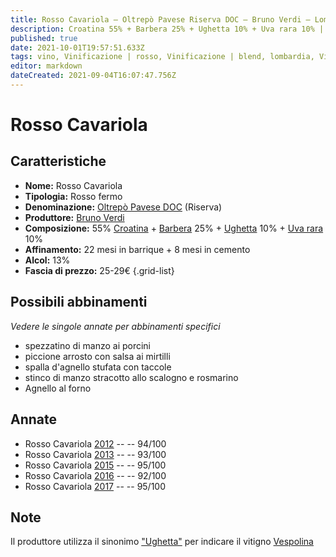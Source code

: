 ```yaml
---
title: Rosso Cavariola – Oltrepò Pavese Riserva DOC – Bruno Verdi – Lombardia (IT) – 25-29€ – 5★
description: Croatina 55% + Barbera 25% + Ughetta 10% + Uva rara 10% | Spezzatino di manzo ai porcini – Piccione arrosto con salsa ai mirtilli – Spalla d'agnello stufata con taccole – Stinco di manzo stracotto allo scalogno e rosmarino – Agnello al forno
published: true
date: 2021-10-01T19:57:51.633Z
tags: vino, Vinificazione | rosso, Vinificazione | blend, lombardia, Vinificazione | fermo, Valutazioni | 5 stelle, Vitigni | Barbera, croatina, ughetta, uva rara, spezzatino di manzo ai porcini, piccione arrosto con salsa ai mirtilli, Alimento | agnello, Alimento-dettagli | spalla, Cottura | stufato, Aromatizzazione | con taccole, stinco di manzo stracotto allo scalogno e rosmarino, Cottura | al forno, Prezzi | 25-29€
editor: markdown
dateCreated: 2021-09-04T16:07:47.756Z
---
```


# Rosso Cavariola

## Caratteristiche
- **Nome:** Rosso Cavariola
- **Tipologia:** Rosso fermo
- **Denominazione:** [Oltrepò Pavese DOC](/denominazioni/Italia/Lombardia/DOC/Oltrepo-Pavese) (Riserva)
- **Produttore:** [Bruno Verdi](/produttori/Italia/Lombardia/Bruno-Verdi) 
- **Composizione:** 55% [Croatina](/vitigni/bacca-rossa/croatina) + [Barbera](/vitigni/bacca-rossa/barbera) 25% + [Ughetta](/vitigni/bacca-rossa/ughetta) 10% + [Uva rara](/vitigni/bacca-rossa/uva-rara) 10%
- **Affinamento:** 22 mesi in barrique + 8 mesi in cemento
- **Alcol:** 13%
- **Fascia di prezzo:** 25-29€
{.grid-list}

## Possibili abbinamenti
*Vedere le singole annate per abbinamenti specifici*

- spezzatino di manzo ai porcini
- piccione arrosto con salsa ai mirtilli
- spalla d'agnello stufata con taccole
- stinco di manzo stracotto allo scalogno e rosmarino
- Agnello al forno

## Annate
- Rosso Cavariola [2012](/vini/Italia/Lombardia/Bruno-Verdi/Rosso-Cavariola/2012) -- <span class="star-5"></span> -- 94/100
- Rosso Cavariola [2013](/vini/Italia/Lombardia/Bruno-Verdi/Rosso-Cavariola/2013) -- <span class="star-5"></span> -- 93/100
- Rosso Cavariola [2015](/vini/Italia/Lombardia/Bruno-Verdi/Rosso-Cavariola/2015) -- <span class="star-5"></span> -- 95/100
- Rosso Cavariola [2016](/vini/Italia/Lombardia/Bruno-Verdi/Rosso-Cavariola/2016) -- <span class="star-5"></span> -- 92/100
- Rosso Cavariola [2017](/vini/Italia/Lombardia/Bruno-Verdi/Rosso-Cavariola/2017) -- <span class="star-5"></span> -- 95/100

## Note

Il produttore utilizza il sinonimo ["Ughetta"](/vitigni/Italia/bacca-nera/ughetta) per indicare il vitigno [Vespolina](/vitigni/Italia/bacca-nera/vespolina) 